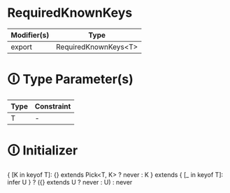 # RequiredKnownKeys

| Modifier(s)                            | Type                     |
|----------------------------------------|--------------------------|
| export | RequiredKnownKeys&lt;T&gt; |

# &#128712; Type Parameter(s)

| Type | Constraint |
| ---- | ---------- |
| T    | -          |

# &#128712; Initializer

{
[K in keyof T]: {} extends Pick<T, K> ? never : K
} extends { [_ in keyof T]: infer U } ? ({} extends U ? never : U) : never